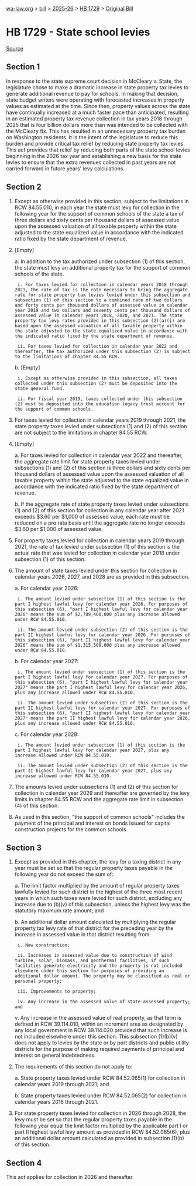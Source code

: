 [wa-law.org](/) > [bill](/bill/) > [2025-26](/bill/2025-26/) > [HB 1729](/bill/2025-26/hb/1729/) > [Original Bill](/bill/2025-26/hb/1729/1/)

# HB 1729 - State school levies

[Source](http://lawfilesext.leg.wa.gov/biennium/2025-26/Pdf/Bills/House%20Bills/1729.pdf)

## Section 1
In response to the state supreme court decision in McCleary v. State, the legislature chose to make a dramatic increase in state property tax levies to generate additional revenue to pay for schools. In making that decision, state budget writers were operating with forecasted increases in property values as estimated at the time. Since then, property values across the state have continually increased at a much faster pace than anticipated, resulting in an estimated property tax revenue collection in tax years 2018 through 2025 that is four billion dollars more than was intended to be collected with the McCleary fix. This has resulted in an unnecessary property tax burden on Washington residents. It is the intent of the legislature to reduce this burden and provide critical tax relief by reducing state property tax levies. This act provides that relief by reducing both parts of the state school levies beginning in the 2026 tax year and establishing a new basis for the state levies to ensure that the extra revenues collected in past years are not carried forward in future years' levy calculations.

## Section 2
1. Except as otherwise provided in this section, subject to the limitations in RCW 84.55.010, in each year the state must levy for collection in the following year for the support of common schools of the state a tax of three dollars and sixty cents per thousand dollars of assessed value upon the assessed valuation of all taxable property within the state adjusted to the state equalized value in accordance with the indicated ratio fixed by the state department of revenue.

2. [Empty]

    a. In addition to the tax authorized under subsection (1) of this section, the state must levy an additional property tax for the support of common schools of the state.

        i. For taxes levied for collection in calendar years 2018 through 2021, the rate of tax is the rate necessary to bring the aggregate rate for state property tax levies levied under this subsection and subsection (1) of this section to a combined rate of two dollars and forty cents per thousand dollars of assessed value in calendar year 2019 and two dollars and seventy cents per thousand dollars of assessed value in calendar years 2018, 2020, and 2021. The state property tax levy rates provided in this subsection (2)(a)(i) are based upon the assessed valuation of all taxable property within the state adjusted to the state equalized value in accordance with the indicated ratio fixed by the state department of revenue.

        ii. For taxes levied for collection in calendar year 2022 and thereafter, the tax authorized under this subsection (2) is subject to the limitations of chapter 84.55 RCW.

    b. [Empty]

        i. Except as otherwise provided in this subsection, all taxes collected under this subsection (2) must be deposited into the state general fund.

        ii. For fiscal year 2019, taxes collected under this subsection (2) must be deposited into the education legacy trust account for the support of common schools.

3. For taxes levied for collection in calendar years 2019 through 2021, the state property taxes levied under subsections (1) and (2) of this section are not subject to the limitations in chapter 84.55 RCW.

4. [Empty]

    a. For taxes levied for collection in calendar year 2022 and thereafter, the aggregate rate limit for state property taxes levied under subsections (1) and (2) of this section is three dollars and sixty cents per thousand dollars of assessed value upon the assessed valuation of all taxable property within the state adjusted to the state equalized value in accordance with the indicated ratio fixed by the state department of revenue.

    b. If the aggregate rate of state property taxes levied under subsections (1) and (2) of this section for collection in any calendar year after 2021 exceeds $3.60 per $1,000 of assessed value, each rate must be reduced on a pro rata basis until the aggregate rate no longer exceeds $3.60 per $1,000 of assessed value.

5. For property taxes levied for collection in calendar years 2019 through 2021, the rate of tax levied under subsection (1) of this section is the actual rate that was levied for collection in calendar year 2018 under subsection (1) of this section.

6. The amount of state taxes levied under this section for collection in calendar years 2026, 2027, and 2028 are as provided in this subsection.

    a. For calendar year 2026:

        i. The amount levied under subsection (1) of this section is the part I highest lawful levy for calendar year 2026. For purposes of this subsection (6), "part I highest lawful levy for calendar year 2026" means the sum of $2,789,400,000 plus any increase allowed under RCW 84.55.010.

        ii. The amount levied under subsection (2) of this section is the part II highest lawful levy for calendar year 2026. For purposes of this subsection (6), "part II highest lawful levy for calendar year 2026" means the sum of $1,315,500,000 plus any increase allowed under RCW 84.55.010.

    b. For calendar year 2027:

        i. The amount levied under subsection (1) of this section is the part I highest lawful levy for calendar year 2027. For purposes of this subsection (6), "part I highest lawful levy for calendar year 2027" means the part I highest lawful levy for calendar year 2026, plus any increase allowed under RCW 84.55.010.

        ii. The amount levied under subsection (2) of this section is the part II highest lawful levy for calendar year 2027. For purposes of this subsection (6), "part II highest lawful levy for calendar year 2027" means the part II highest lawful levy for calendar year 2026, plus any increase allowed under RCW 84.55.010.

    c. For calendar year 2028:

        i. The amount levied under subsection (1) of this section is the part I highest lawful levy for calendar year 2027, plus any increase allowed under RCW 84.55.010.

        ii. The amount levied under subsection (2) of this section is the part II highest lawful levy for calendar year 2027, plus any increase allowed under RCW 84.55.010.

7. The amounts levied under subsections (1) and (2) of this section for collection in calendar year 2029 and thereafter are governed by the levy limits in chapter 84.55 RCW and the aggregate rate limit in subsection (4) of this section.

8. As used in this section, "the support of common schools" includes the payment of the principal and interest on bonds issued for capital construction projects for the common schools.

## Section 3
1. Except as provided in this chapter, the levy for a taxing district in any year must be set so that the regular property taxes payable in the following year do not exceed the sum of:

    a. The limit factor multiplied by the amount of regular property taxes lawfully levied for such district in the highest of the three most recent years in which such taxes were levied for such district, excluding any increase due to (b)(v) of this subsection, unless the highest levy was the statutory maximum rate amount; and

    b. An additional dollar amount calculated by multiplying the regular property tax levy rate of that district for the preceding year by the increase in assessed value in that district resulting from:

        i. New construction;

        ii. Increases in assessed value due to construction of wind turbine, solar, biomass, and geothermal facilities, if such facilities generate electricity and the property is not included elsewhere under this section for purposes of providing an additional dollar amount. The property may be classified as real or personal property;

        iii. Improvements to property;

        iv. Any increase in the assessed value of state-assessed property; and

    v. Any increase in the assessed value of real property, as that term is defined in RCW 39.114.010, within an increment area as designated by any local government in RCW 39.114.020 provided that such increase is not included elsewhere under this section. This subsection (1)(b)(v) does not apply to levies by the state or by port districts and public utility districts for the purpose of making required payments of principal and interest on general indebtedness.

2. The requirements of this section do not apply to:

    a. State property taxes levied under RCW 84.52.065(1) for collection in calendar years 2019 through 2021; and

    b. State property taxes levied under RCW 84.52.065(2) for collection in calendar years 2018 through 2021.

3. For state property taxes levied for collection in 2026 through 2028, the levy must be set so that the regular property taxes payable in the following year equal the limit factor multiplied by the applicable part I or part II highest lawful levy amount as provided in RCW 84.52.065(6), plus an additional dollar amount calculated as provided in subsection (1)(b) of this section.

## Section 4
This act applies for collection in 2026 and thereafter.
